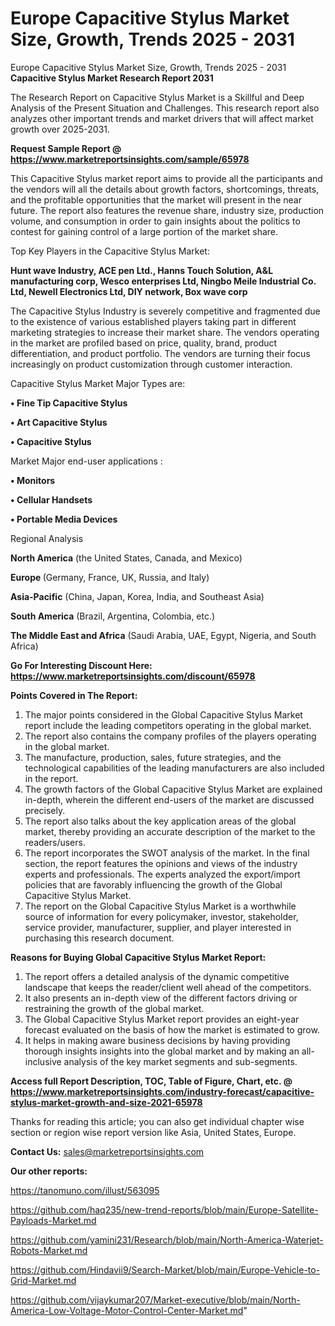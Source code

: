 # Europe Capacitive Stylus Market Size, Growth, Trends 2025 - 2031
 Europe Capacitive Stylus Market Size, Growth, Trends 2025 - 2031
<strong>Capacitive Stylus Market Research Report 2031</strong>

The Research Report on Capacitive Stylus Market is a Skillful and Deep Analysis of the Present Situation and Challenges. This research report also analyzes other important trends and market drivers that will affect market growth over 2025-2031.

<strong>Request Sample Report @ <a href=https://www.marketreportsinsights.com/sample/65978>https://www.marketreportsinsights.com/sample/65978</a></strong>

This Capacitive Stylus market report aims to provide all the participants and the vendors will all the details about growth factors, shortcomings, threats, and the profitable opportunities that the market will present in the near future. The report also features the revenue share, industry size, production volume, and consumption in order to gain insights about the politics to contest for gaining control of a large portion of the market share.

Top Key Players in the Capacitive Stylus Market:

<strong>Hunt wave Industry, ACE pen Ltd., Hanns Touch Solution, A&L manufacturing corp, Wesco enterprises Ltd, Ningbo Meile Industrial Co. Ltd, Newell Electronics Ltd, DIY network, Box wave corp</strong>

The Capacitive Stylus Industry is severely competitive and fragmented due to the existence of various established players taking part in different marketing strategies to increase their market share. The vendors operating in the market are profiled based on price, quality, brand, product differentiation, and product portfolio. The vendors are turning their focus increasingly on product customization through customer interaction.

Capacitive Stylus Market Major Types are:

<strong>• Fine Tip Capacitive Stylus

• Art Capacitive Stylus

• Capacitive Stylus</strong>

Market Major end-user applications :

<strong>• Monitors

• Cellular Handsets

• Portable Media Devices</strong>

Regional Analysis

</u><strong><b>North America</b></strong> (the United States, Canada, and Mexico)

<strong><b>Europe </b></strong>(Germany, France, UK, Russia, and Italy)

<strong><b>Asia-Pacific</b></strong> (China, Japan, Korea, India, and Southeast Asia)

<strong><b>South America</b></strong> (Brazil, Argentina, Colombia, etc.)

<strong><b>The Middle East and Africa</b></strong> (Saudi Arabia, UAE, Egypt, Nigeria, and South Africa)

<strong>Go For Interesting Discount Here: <a href=https://www.marketreportsinsights.com/discount/65978>https://www.marketreportsinsights.com/discount/65978</a></strong>

<strong>Points Covered in The Report:</strong>
<ol>
  <li>The major points considered in the Global Capacitive Stylus Market report include the leading competitors operating in the global market.</li>
  <li>The report also contains the company profiles of the players operating in the global market.</li>
  <li>The manufacture, production, sales, future strategies, and the technological capabilities of the leading manufacturers are also included in the report.</li>
  <li>The growth factors of the Global Capacitive Stylus Market are explained in-depth, wherein the different end-users of the market are discussed precisely.</li>
  <li>The report also talks about the key application areas of the global market, thereby providing an accurate description of the market to the readers/users.</li>
  <li>The report incorporates the SWOT analysis of the market. In the final section, the report features the opinions and views of the industry experts and professionals. The experts analyzed the export/import policies that are favorably influencing the growth of the Global Capacitive Stylus Market.</li>
  <li>The report on the Global Capacitive Stylus Market is a worthwhile source of information for every policymaker, investor, stakeholder, service provider, manufacturer, supplier, and player interested in purchasing this research document.</li>
</ol>
<strong>Reasons for Buying Global Capacitive Stylus Market Report:</strong>

<ol>
  <li>The report offers a detailed analysis of the dynamic competitive landscape that keeps the reader/client well ahead of the competitors.</li>
  <li>It also presents an in-depth view of the different factors driving or restraining the growth of the global market.</li>
  <li>The Global Capacitive Stylus Market report provides an eight-year forecast evaluated on the basis of how the market is estimated to grow.</li>
  <li>It helps in making aware business decisions by having providing thorough insights insights into the global market and by making an all-inclusive analysis of the key market segments and sub-segments.</li>
</ol>
<strong>Access full Report Description, TOC, Table of Figure, Chart, etc. @ <a href=https://www.marketreportsinsights.com/industry-forecast/capacitive-stylus-market-growth-and-size-2021-65978>https://www.marketreportsinsights.com/industry-forecast/capacitive-stylus-market-growth-and-size-2021-65978</a></strong>


Thanks for reading this article; you can also get individual chapter wise section or region wise report version like Asia, United States, Europe.

<strong>Contact Us:</strong>
sales@marketreportsinsights.com

<strong>Our other reports:</strong>

<a href=https://tanomuno.com/illust/563095>https://tanomuno.com/illust/563095</a>

<a href=https://github.com/haq235/new-trend-reports/blob/main/Europe-Satellite-Payloads-Market.md>https://github.com/haq235/new-trend-reports/blob/main/Europe-Satellite-Payloads-Market.md</a>

<a href=https://github.com/yamini231/Research/blob/main/North-America-Waterjet-Robots-Market.md>https://github.com/yamini231/Research/blob/main/North-America-Waterjet-Robots-Market.md</a>

<a href=https://github.com/Hindavii9/Search-Market/blob/main/Europe-Vehicle-to-Grid-Market.md>https://github.com/Hindavii9/Search-Market/blob/main/Europe-Vehicle-to-Grid-Market.md</a>

<a href=https://github.com/vijaykumar207/Market-executive/blob/main/North-America-Low-Voltage-Motor-Control-Center-Market.md>https://github.com/vijaykumar207/Market-executive/blob/main/North-America-Low-Voltage-Motor-Control-Center-Market.md</a>"
